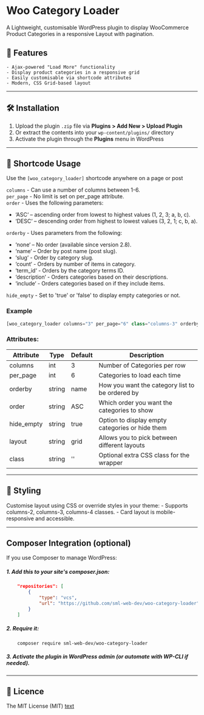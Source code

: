 # Woo Category Loader

A Lightweight, customisable WordPress plugin to display WooCommerce Product Categories in a responsive Layout with pagination.

## 🧩 Features

    - Ajax-powered "Load More" functionality
    - Display product categories in a responsive grid
    - Easily customisable via shortcode attributes
    - Modern, CSS Grid-based layout

---

## 🛠️ Installation

1. Upload the plugin `.zip` file via **Plugins > Add New > Upload Plugin**
2. Or extract the contents into your `wp-content/plugins/` directory
3. Activate the plugin through the **Plugins** menu in WordPress

---

## 🧾 Shortcode Usage

Use the `[woo_category_loader]` shortcode anywhere on a page or post

`columns` - Can use a number of columns between 1-6.<br>
`per_page` - No limit is set on per_page attribute.<br>
`order` - Uses the following parameters:
    
* ‘ASC‘ – ascending order from lowest to highest values (1, 2, 3; a, b, c).
* ‘DESC‘ – descending order from highest to lowest values (3, 2, 1; c, b, a).

`orderby` - Uses parameters from the following:
    
* ‘none‘ – No order (available since version 2.8).
* ‘name‘ – Order by post name (post slug).
* ‘slug‘ - Order by category slug.
* ‘count‘ - Orders by number of items in category.
* ‘term_id‘ - Orders by the category terms ID.
* ‘description‘ - Orders categories based on their descriptions.
* ‘include‘ - Orders categories based on if they include items.

`hide_empty` - Set to 'true' or 'false' to display empty categories or not.


### Example

```php
[woo_category_loader columns="3" per_page="6" class="columns-3" orderby="name" order="ASC" hide_empty="false" layout="grid"]
```

### Attributes:
| Attribute  | Type   | Default | Description
| ---------  | ------ | ------- | -----------
| columns    | int    | 3       | Number of Categories per row
| per_page   | int    | 6       | Categories to load each time
| orderby    | string | name    | How you want the category list to be ordered by
| order      | string | ASC     | Which order you want the categories to show
| hide_empty | string | true    | Option to display empty categories or hide them
| layout     | string | grid    | Allows you to pick between different layouts
| class      | string | ''      | Optional extra CSS class for the wrapper

---

## 🎨 Styling

Customise layout using CSS or override styles in your theme:
    - Supports columns-2, columns-3, columns-4 classes.
    - Card layout is mobile-responsive and accessible.

---

## Composer Integration (optional)

If you use Composer to manage WordPress:

##### 1. Add this to your site's composer.json:
```json
    "repositories": [
        {
            "type": "vcs",
            "url": "https://github.com/sml-web-dev/woo-category-loader"
        }
    ]
```

##### 2. Require it:
```composer
    composer require sml-web-dev/woo-category-loader
```

##### 3. Activate the plugin in WordPress admin (or automate with WP-CLI if needed).

---

## 📄 Licence

The MIT License (MIT) [text](https://rem.mit-license.org/+MIT)
